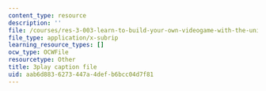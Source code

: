 ```yaml
---
content_type: resource
description: ''
file: /courses/res-3-003-learn-to-build-your-own-videogame-with-the-unity-game-engine-and-microsoft-kinect-january-iap-2017/aab6d8836273447a4defb6bcc04d7f81_Ksl0Vp4jhmA.srt
file_type: application/x-subrip
learning_resource_types: []
ocw_type: OCWFile
resourcetype: Other
title: 3play caption file
uid: aab6d883-6273-447a-4def-b6bcc04d7f81
---
```

